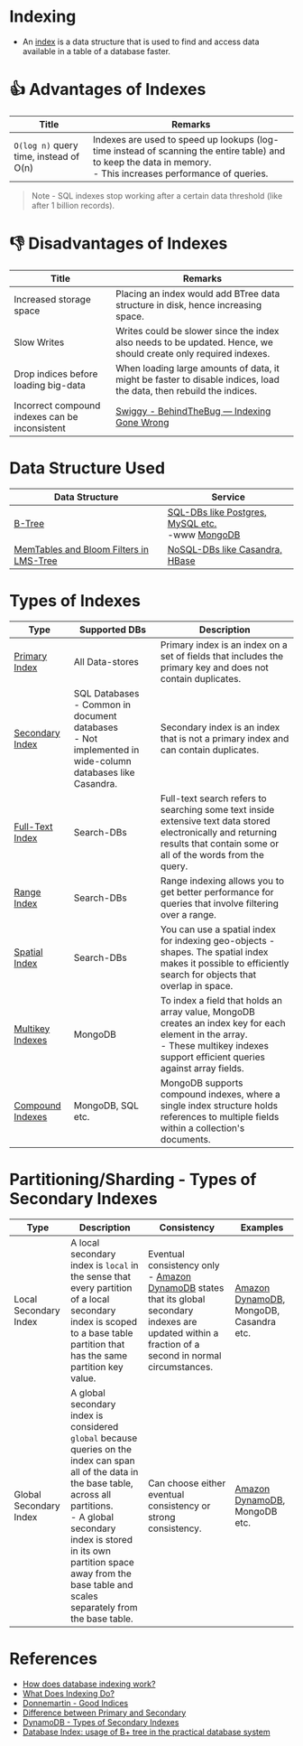 # Indexing
- An [index](https://www.geeksforgeeks.org/indexing-in-databases-set-1/) is a data structure that is used to find and access data available in a table of a database faster.

# :+1: Advantages of Indexes

| Title                                  | Remarks                                                                                                                                                                            |
|----------------------------------------|------------------------------------------------------------------------------------------------------------------------------------------------------------------------------------|
| `O(log n)` query time, instead of O(n) | Indexes are used to speed up lookups (log-time instead of scanning the entire table) and to keep the data in memory. <br/>- This increases performance of queries.                 |

> Note - SQL indexes stop working after a certain data threshold (like after 1 billion records).

# :-1: Disadvantages of Indexes

| Title                                          | Remarks                                                                                                               |
|------------------------------------------------|-----------------------------------------------------------------------------------------------------------------------|
| Increased storage space                        | Placing an index would add BTree data structure in disk, hence increasing space.                                      |
| Slow Writes                                    | Writes could be slower since the index also needs to be updated. Hence, we should create only required indexes.       |
| Drop indices before loading big-data           | When loading large amounts of data, it might be faster to disable indices, load the data, then rebuild the indices.   |
| Incorrect compound indexes can be inconsistent | [Swiggy - BehindTheBug — Indexing Gone Wrong](https://bytes.swiggy.com/behindthebug-indexing-gone-wrong-6b4d682fd805) |

# Data Structure Used

| Data Structure                                           | Service                                                                                                                        |
|----------------------------------------------------------|--------------------------------------------------------------------------------------------------------------------------------|
| [B-Tree](BTree.md)                                       | [SQL-DBs like Postgres, MySQL etc.](../../SQL-Databases/Readme.md)<br/>-www [MongoDB](../../NoSQL-Databases/MongoDB/Readme.md) |
| [MemTables and Bloom Filters in LMS-Tree](../LSMTree.md) | [NoSQL-DBs like Casandra, HBase](../../NoSQL-Databases/Readme.md)                                                              |

# Types of Indexes

| Type                                                                                                          | Supported DBs                                                                                                  | Description                                                                                                                                                                           |
|---------------------------------------------------------------------------------------------------------------|----------------------------------------------------------------------------------------------------------------|---------------------------------------------------------------------------------------------------------------------------------------------------------------------------------------|
| [Primary Index](https://pediaa.com/what-is-the-difference-between-primary-and-secondary-index/)               | All Data-stores                                                                                                | Primary index is an index on a set of fields that includes the primary key and does not contain duplicates.                                                                           |
| [Secondary Index](https://pediaa.com/what-is-the-difference-between-primary-and-secondary-index/)             | SQL Databases<br/>- Common in document databases<br/>- Not implemented in wide-column databases like Casandra. | Secondary index is an index that is not a primary index and can contain duplicates.                                                                                                   |
| [Full-Text Index](https://www.mongodb.com/basics/full-text-search)                                            | Search-DBs                                                                                                     | Full-text search refers to searching some text inside extensive text data stored electronically and returning results that contain some or all of the words from the query.           |
| [Range Index](https://docs.pinot.apache.org/basics/indexing/range-index)                                      | Search-DBs                                                                                                     | Range indexing allows you to get better performance for queries that involve filtering over a range.                                                                                  |
| [Spatial Index](https://stackoverflow.com/questions/2256364/what-is-a-spatial-index-and-when-should-i-use-it) | Search-DBs                                                                                                     | You can use a spatial index for indexing geo-objects - shapes. The spatial index makes it possible to efficiently search for objects that overlap in space.                           |
| [Multikey Indexes](https://www.mongodb.com/docs/manual/core/index-multikey/)                                  | MongoDB                                                                                                        | To index a field that holds an array value, MongoDB creates an index key for each element in the array. <br/>- These multikey indexes support efficient queries against array fields. |
| [Compound Indexes](https://www.mongodb.com/docs/manual/core/index-compound/)                                  | MongoDB, SQL etc.                                                                                              | MongoDB supports compound indexes, where a single index structure holds references to multiple fields within a collection's documents.                                                |

# Partitioning/Sharding - Types of Secondary Indexes

| Type                   | Description                                                                                                                                                                                                                                                                           | Consistency                                                                                                                                                                                                                         | Examples                                                                                                        |
|------------------------|---------------------------------------------------------------------------------------------------------------------------------------------------------------------------------------------------------------------------------------------------------------------------------------|-------------------------------------------------------------------------------------------------------------------------------------------------------------------------------------------------------------------------------------|-----------------------------------------------------------------------------------------------------------------|
| Local Secondary Index  | A local secondary index is `local` in the sense that every partition of a local secondary index is scoped to a base table partition that has the same partition key value.                                                                                                             | Eventual consistency only<br/>- [Amazon DynamoDB](../../../../2_AWSComponents/6_DatabaseServices/AmazonDynamoDB/Readme.md) states that its global secondary indexes are updated within a fraction of a second in normal circumstances. | [Amazon DynamoDB](../../../../2_AWSComponents/6_DatabaseServices/AmazonDynamoDB/Readme.md), MongoDB, Casandra etc. |
| Global Secondary Index | A global secondary index is considered `global` because queries on the index can span all of the data in the base table, across all partitions.<br/>- A global secondary index is stored in its own partition space away from the base table and scales separately from the base table. | Can choose either eventual consistency or strong consistency.                                                                                                                                                                       | [Amazon DynamoDB](../../../../2_AWSComponents/6_DatabaseServices/AmazonDynamoDB/Readme.md), MongoDB etc.           |

# References
- [How does database indexing work?](https://stackoverflow.com/questions/1108/how-does-database-indexing-work)
- [What Does Indexing Do?](https://chartio.com/learn/databases/how-does-indexing-work/)
- [Donnemartin - Good Indices](https://github.com/donnemartin/system-design-primer#use-good-indices)
- [Difference between Primary and Secondary](https://pediaa.com/what-is-the-difference-between-primary-and-secondary-index/)
- [DynamoDB - Types of Secondary Indexes](https://docs.aws.amazon.com/amazondynamodb/latest/developerguide/SecondaryIndexes.html)
- [Database Index: usage of B+ tree in the practical database system](https://www.callibrity.com/blog/database-index-usage-of-b-tree-in-the-practical-database-system)